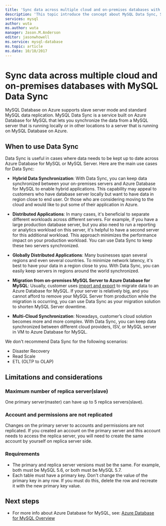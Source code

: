 ```yaml
---
title: 'Sync data across multiple cloud and on-premises databases with MySQL Data Sync | Microsoft Docs'
description: 'This topic introduce the concept about MySQL Data Sync, Suitable scenarios, limitations, etc.'
services: mysql
author: wuta
ms.author: wuta
manager: Jason.M.Anderson
editor: jasonwhowell
ms.service: mysql-database
ms.topic: article
ms.date: 10/10/2017
---
```

# Sync data across multiple cloud and on-premises databases with MySQL Data Sync 
MySQL Database on Azure supports slave server mode and standard MySQL data replication. MySQL Data Sync is a service built on Azure Database for MySQL that lets you synchronize the data from a MySQL server that is running locally or in other locations to a server that is running on MySQL Database on Azure.

## When to use Data Sync 
Data Sync is useful in cases where data needs to be kept up to date across Azure Database for MySQL or MySQL Server. Here are the main use cases for Data Sync:

- **Hybrid Data Synchronization**: With Data Sync, you can keep data synchronized between your on-premises servers and Azure Database for MySQL to enable hybrid applications. This capability may appeal to customers who have database server locally but want to have data in region close to end user. Or those who are considering moving to the cloud and would like to put some of their application in Azure. 

- **Distributed Applications**: In many cases, it's beneficial to separate different workloads across different servers. For example, if you have a large production database server, but you also need to run a reporting or analytics workload on this server, it's helpful to have a second server for this additional workload. This approach minimizes the performance impact on your production workload. You can use Data Sync to keep these two servers synchronized. 

- **Globally Distributed Applications**: Many businesses span several regions and even several countries. To minimize network latency, it's best to have your data in a region close to you. With Data Sync, you can easily keep servers in regions around the world synchronized. 

- **Migration from on-premises MySQL Server to Azure Database for MySQL**: Usually, customer uses [import and export](./concepts-migrate-import-export.md) to migrate data to an Azure Database for MySQL. If your server is relatively big, and you cannot afford to remove your MySQL Server from production while the migration is occurring, you can use Data Sync as your migration solution to shorten MySQL Server downtime. 

- **Multi-Cloud Synchronization**: Nowadays, customer’s cloud solution becomes more and more complex. With Data Sync, you can keep data synchronized between different cloud providers, ISV, or MySQL server in VM to Azure Database for MySQL.  

We don't recommend Data Sync for the following scenarios: 

- Disaster Recovery 
- Read Scale 
- ETL (OLTP to OLAP) 

## Limitations and considerations 

### Maximum number of replica server(slave) 
One primary server(master) can have up to 5 replica servers(slave).   

### Account and permissions are not replicated 
Changes on the primary server to accounts and permissions are not replicated. If you created an account on the primary server and this account needs to access the replica server, you will need to create the same account by yourself on replica server side. 

### Requirements 
- The primary and replica server versions must be the same. For example, both must be MySQL 5.6, or both must be MySQL 5.7. 
- Each table must have a primary key. Don't change the value of the primary key in any row. If you must do this, delete the row and recreate it with the new primary key value.  

## Next steps
- For more info about Azure Database for MySQL, see: [Azure Database for MySQL Overview](./overview.md)